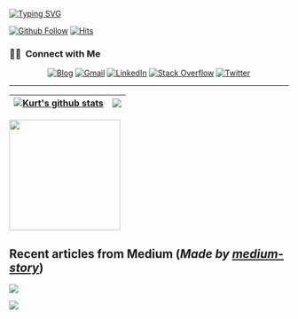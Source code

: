 [![Typing SVG](https://readme-typing-svg.herokuapp.com?font=Pacifico&size=50&duration=3500&color=B6F72E&center=true&width=650&height=100&lines=Hi%2C+I'm+Kurt+%F0%9F%91%8B;Welcome+to+my+Github+%F0%9F%92%9B)](https://git.io/typing-svg)

[![Github Follow](https://img.shields.io/github/followers/kurt-liao?label=Follow%20Me&style=social)](https://github.com/kurt-liao)
[![Hits](https://hits.seeyoufarm.com/api/count/incr/badge.svg?url=https%3A%2F%2Fgithub.com%2Fkurt-liao&count_bg=%2322C0D7&title_bg=%232C4CD3&icon=influxdb.svg&icon_color=%2368D1AB&title=HITS&edge_flat=false)](https://hits.seeyoufarm.com)

### 🤝🏻 &nbsp;Connect with Me

<div align="center">

[![Blog](https://img.shields.io/badge/My%20Blog-5ACF5F?style=for-the-badge&logo=hugo&logoColor=white)](https://blog.kurtstories.com/)
[![Gmail](https://img.shields.io/badge/vermouth0226-D14836?style=for-the-badge&logo=gmail&logoColor=white)](mailto:vermouth0226@gmail.com)
[![LinkedIn](https://img.shields.io/badge/LinkedIn-0077B5?style=for-the-badge&logo=linkedin&logoColor=white)](https://www.linkedin.com/in/kurt-liao-07360b17b/)
[![Stack Overflow](https://img.shields.io/badge/Stack%20Overflow-F58025?style=for-the-badge&logo=Stack%20Overflow&logoColor=white)](https://stackoverflow.com/users/10389571/kurt?tab=profile)
[![Twitter](https://img.shields.io/badge/Twitter-1DA1F2?style=for-the-badge&logo=twitter&logoColor=white)](https://twitter.com/cn91288)
</div>

---

| <a href="https://github.com/anuraghazra/github-readme-stats"><img align="center" src="https://github-readme-stats.vercel.app/api?username=kurt-liao&count_private=true&hide=stars&show_icons=true&theme=highcontrast&hide_border=true&cache_seconds=3600" alt="Kurt's github stats" /></a> | <a href="https://github.com/anuraghazra/github-readme-stats"><img align="center" src="https://github-readme-stats.vercel.app/api/top-langs/?username=kurt-liao&layout=compact&show_icons=true&theme=highcontrast&hide_border=true&cache_seconds=3600&hide=python,yacc,lex&langs_count=6" /></a> |
| ------------- | ------------- |
  
<a href="https://github.com/kurt-project/so-stats">
  <img height="200" src="https://so-stats-kurt-liao.vercel.app/api?user=10389571&theme=human-skin" />
</a>

## Recent articles from Medium (*Made by <ins>[medium-story](https://github.com/kurt-project/medium-story)</ins>*)

<a target="_blank" href="https://medium-story.vercel.app/api?username=@s09001&is_link=true"><img src="https://medium-story.vercel.app/api?username=@s09001"></a>

<a target="_blank" href="https://medium-story.vercel.app/api?username=@s09001&index=1&is_link=true"><img src="https://medium-story.vercel.app/api?username=@s09001&index=1"></a>
